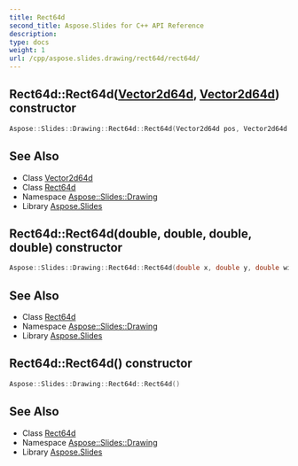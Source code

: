 ```yaml
---
title: Rect64d
second_title: Aspose.Slides for C++ API Reference
description: 
type: docs
weight: 1
url: /cpp/aspose.slides.drawing/rect64d/rect64d/
---
```

## Rect64d::Rect64d([Vector2d64d](../../vector2d64d/), [Vector2d64d](../../vector2d64d/)) constructor




```cpp
Aspose::Slides::Drawing::Rect64d::Rect64d(Vector2d64d pos, Vector2d64d size)
```

## See Also

* Class [Vector2d64d](../../vector2d64d/)
* Class [Rect64d](../)
* Namespace [Aspose::Slides::Drawing](../../)
* Library [Aspose.Slides](../../../)
## Rect64d::Rect64d(**double**, **double**, **double**, **double**) constructor




```cpp
Aspose::Slides::Drawing::Rect64d::Rect64d(double x, double y, double width, double height)
```

## See Also

* Class [Rect64d](../)
* Namespace [Aspose::Slides::Drawing](../../)
* Library [Aspose.Slides](../../../)
## Rect64d::Rect64d() constructor




```cpp
Aspose::Slides::Drawing::Rect64d::Rect64d()
```

## See Also

* Class [Rect64d](../)
* Namespace [Aspose::Slides::Drawing](../../)
* Library [Aspose.Slides](../../../)
